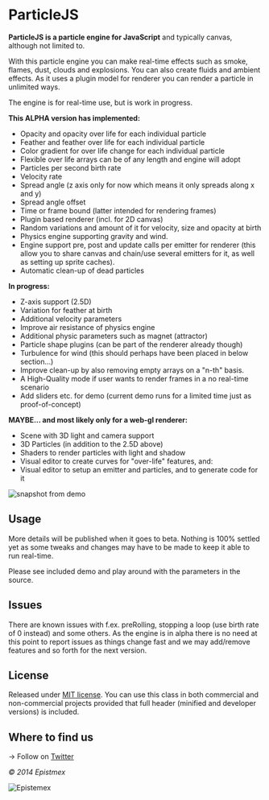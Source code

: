 ﻿ParticleJS
==========

**ParticleJS is a particle engine for JavaScript** and typically canvas,
although not limited to.

With this particle engine you can make real-time effects such as smoke, flames, dust, clouds
and explosions. You can also create fluids and ambient effects. As it uses
a plugin model for renderer you can render a particle in unlimited ways.

The engine is for real-time use, but is work in progress.

**This ALPHA version has implemented:**

- Opacity and opacity over life for each individual particle
- Feather and feather over life for each individual particle
- Color gradient for over life change for each individual particle
- Flexible over life arrays can be of any length and engine will adopt
- Particles per second birth rate
- Velocity rate
- Spread angle (z axis only for now which means it only spreads along x and y)
- Spread angle offset
- Time or frame bound (latter intended for rendering frames)
- Plugin based renderer (incl. for 2D canvas)
- Random variations and amount of it for velocity, size and opacity at birth
- Physics engine supporting gravity and wind.
- Engine support pre, post and update calls per emitter for renderer (this allow you
to share canvas and chain/use several emitters for it, as well as setting up sprite caches).
- Automatic clean-up of dead particles

**In progress:**

- Z-axis support (2.5D)
- Variation for feather at birth
- Additional velocity parameters
- Improve air resistance of physics engine
- Additional physic parameters such as magnet (attractor)
- Particle shape plugins (can be part of the renderer already though)
- Turbulence for wind (this should perhaps have been placed in below section...)
- Improve clean-up by also removing empty arrays on a "n-th" basis.
- A High-Quality mode if user wants to render frames in a no real-time scenario
- Add sliders etc. for demo (current demo runs for a limited time just as proof-of-concept)

**MAYBE... and most likely only for a web-gl renderer:**

- Scene with 3D light and camera support
- 3D Particles (in addition to the 2.5D above)
- Shaders to render particles with light and shadow
- Visual editor to create curves for "over-life" features, and:
- Visual editor to setup an emitter and particles, and to generate code for it

![snapshot from demo](http://i.imgur.com/9EZPn7R.jpg)

Usage
-----

More details will be published when it goes to beta. Nothing is 100%
settled yet as some tweaks and changes may have to be made to keep it
able to run real-time.

Please see included demo and play around with the parameters in the source.

Issues
------

There are known issues with f.ex. preRolling, stopping a loop (use birth rate of 0 instead)
and some others. As the engine is in alpha there is no need at this point to
report issues as things change fast and we may add/remove features and so forth for
the next version.


License
-------

Released under [MIT license](http://choosealicense.com/licenses/mit/). You can use this class in both commercial and non-commercial projects provided that full header (minified and developer versions) is included.


Where to find us
----------------

→ Follow on [Twitter](https://twitter.com/epistemex/)

*&copy; 2014 Epistmex*

![Epistemex](http://i.imgur.com/YxO8CtB.png)
